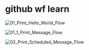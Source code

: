 # github wf learn

![01_Print_Hello_World_Flow](https://github.com/Albejr/github-workflow-learn/actions/workflows/sample-1.yaml/badge.svg?branch=main)

![01_1_Print_Message_Flow](https://github.com/Albejr/github-workflow-learn/actions/workflows/sample-1_1.yaml/badge.svg?branch=main)

![02_Print_Scheduled_Message_Flow](https://github.com/Albejr/github-workflow-learn/actions/workflows/sample-2.yaml/badge.svg?branch=main)
